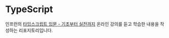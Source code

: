 # TypeScript

인프런의 [타입스크립트 입문 - 기초부터 실전까지](https://www.inflearn.com/course/%ED%83%80%EC%9E%85%EC%8A%A4%ED%81%AC%EB%A6%BD%ED%8A%B8-%EC%9E%85%EB%AC%B8?gad=1&gclid=Cj0KCQjwusunBhCYARIsAFBsUP8LRkerjpVXW-aA3qFjxHZ4HuDytsfJgsPlHx0B1O6uKPuo9mpxxVsaAo2QEALw_wcB) 온라인 강의를 듣고 학습한 내용을 작성하는 리포지토리입니다.
